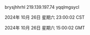 brysjhhrhl 219.139.197.74 yqqlmgsycl

2024年 10月 26日 星期六 23:00:02 CST

2024年 10月 26日 星期六 15:00:02 GMT
